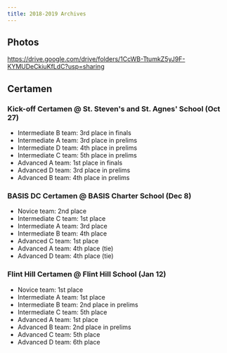 ```yaml
---
title: 2018-2019 Archives
---
```


## Photos
<https://drive.google.com/drive/folders/1CcWB-TtumkZ5yJ9F-KYMUDeCkiuKfLdC?usp=sharing>

## Certamen
### Kick-off Certamen @ St. Steven's and St. Agnes' School (Oct 27)
- Intermediate B team: 3rd place in finals
- Intermediate A team: 3rd place in prelims
- Intermediate D team: 4th place in prelims
- Intermediate C team: 5th place in prelims
- Advanced A team: 1st place in finals
- Advanced D team: 3rd place in prelims
- Advanced B team: 4th place in prelims

### BASIS DC Certamen @ BASIS Charter School (Dec 8)
- Novice team: 2nd place
- Intermediate C team: 1st place
- Intermediate A team: 3rd place
- Intermediate B team: 4th place
- Advanced C team: 1st place
- Advanced A team: 4th place (tie)
- Advanced D team: 4th place (tie)

### Flint Hill Certamen @ Flint Hill School (Jan 12)
- Novice team: 1st place
- Intermediate A team: 1st place
- Intermediate B team: 2nd place in prelims
- Intermediate C team: 5th place
- Advanced A team: 1st place
- Advanced B team: 2nd place in prelims
- Advanced C team: 5th place
- Advanced D team: 6th place